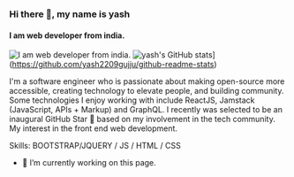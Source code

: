 
### Hi there 👋, my name is yash
#### I am web developer from india.
![I am web developer from india.](https://arturssmirnovs.github.io/github-profile-readme-generator/images/banner.png)
![yash's GitHub stats](https://github-readme-stats.vercel.app/api?username=yash2209gujju)](https://github.com/yash2209gujju/github-readme-stats)

I'm a software engineer who is passionate about making open-source more accessible, creating technology to elevate people, and building community. Some technologies I enjoy working with include ReactJS, Jamstack (JavaScript, APIs + Markup) and GraphQL. I recently was selected to be an inaugural GitHub Star 🌟 based on my involvement in the tech community. My interest in the front end web development.

Skills: BOOTSTRAP/JQUERY / JS / HTML / CSS

- 🔭 I’m currently working on this page. 




